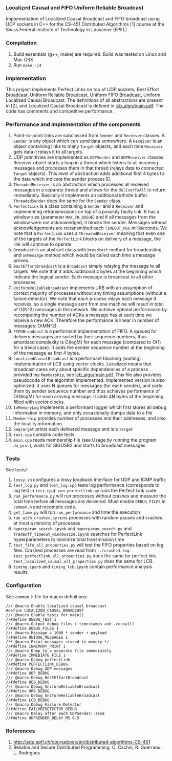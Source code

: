 ### Localized Causal and FIFO Uniform Reliable Broadcast
Implementation of Localized Causal Broadcast and FIFO broadcast using UDP sockets in C++ for the CS-451 Distributed Algorithms [1] course at the Swiss Federal Institute of Technology in Lausanne (EPFL)

### Compilation
1. Build essentials (g++, make) are required. Build was tested on Linux and Mac OSX
2. Run `make -j4`

### Implementation
This project implements Perfect Links on top of UDP sockets, Best Effort Broadcast, Uniform Reliable Broadcast, Uniform FIFO Broadcast, Uniform Localized Causal Broadcast. The definitions of all abstractions are present in [2], and Localized Causal Broadcast is defined in <a href="https://github.com/sergeivolodin/LocalizedCausalBroadcast/blob/master/lcb_algo/main.pdf">lcb_algo/main.pdf</a>. The code has comments and competitive performance.

### Performance and implementation of the components
1. Point-to-point links are subclassed from `Sender` and `Receiver` classes. A `Sender` is any object which can send data somewhere. A `Receiver` is an object containing links to many `Target` objects, and each time `Receiver` gets data it relays it to all targets.
2. UDP primitivies are implemented as `UDPSender` and `UDPReceiver` classes. Receiver object starts a loop in a thread which listens to all incoming messages and processes them in that thread (relays data to connected `Target` objects). This level of abstraction adds additional first 4 bytes to the data which indicate the sender process ID.
3. `ThreadedReceiver` is an abstraction which processes all received messages in a separate thread and allows for the `deliverToAll` to return immediately. Basically it implements an additional infinite buffer. `ThreadedSender` does the same for the `Sender` class.
4. `PerfectLink` is a class containing a `Sender` and a `Receiver` and implementing retransmissions on top of a possibly faulty link. It has a window size (parameter `MAX_IN_QUEUE`) and if all messages from the window were not acknowledged, it blocks the sender. Messages without acknowledgements are retransmitted each `TIMEOUT_MSG` milliseconds. We note that a `PerfectLink` uses a `ThreadedReceiver` meaning that even one of the targets of the `PerfectLink` blocks on delivery of a message, the link will continue to operate
5. `Broadcast` is an abstract class with `broadcast` method for broadcasting and `onMessage` method which would be called each time a message arrives.
6. `BestEffortBroadcast` is a `Broadcast` simply relaying the message to all targets. We note that it adds additional 4 bytes at the beginning which indicate the logical sender. Each message is broadcast to all other processes.
7. `UniformReliableBroadcast` implements URB with an assumption of correct majority of processes without any timing assumptions (without a failure detector). We note that each process relays each message it receives, so a single message sent from one machine will result in total of O(N^2) messages in the network. We achieve optimal performance by recomputing the number of ACKs a message has at each time we receive a new ACK. Therefore the performance is linear in number of messages: O(MN^2)
8. `FIFOBroadcast` is a performant implementation of FIFO. A queued for delivery messages are sorted by their sequence numbers, thus amortized complexity is O(logM) for each message (compared to O(1) for a trivial case). It adds the sender sequence number at the beginning of the message as first 4 bytes.
9. `LocalizedCausalBroadcast` is a performant blocking (waiting) implementation of LCB using vector clocks. Localized means that broadcast cares only about specific dependencies of a process provided my `Membership`, see <a href="https://github.com/sergeivolodin/LocalizedCausalBroadcast/blob/master/lcb_algo/main.pdf">lcb_algo/main.pdf</a>. This file also provides pseudocode of the algorithm implemented. Implemented version is also optimized: it uses N queues for messages (for each sender), and sorts them by sender sequence number and thus achieves performance of O(NlogM) for each arriving message. It adds 4N bytes at the beginning filled with vector clocks.
10. `InMemoryLog` implements a performant logger which first stores all debug information in memory, and only occasionally dumps data to a file
11. `Membership` provides number of processes and their addresses, and also the locality information.
12. `SeqTarget` prints each delivered message and is a `Target`
13. `test.cpp` contains code tests
14. `main.cpp` reads membership file (see Usage by running the program `da_proc`), waits for SIGUSR2 and starts to broadcast messages.

### Tests
See tests/
1. `lossy.sh` configures a lossy loopback interface for UDP and ICMP traffic
2. `test_log.py` and `test_log.cpp` tests log performance (corresponds to log test in `test.cpp`). `run_perfectlink.py` runs the Perfect Link code
3. `run_performance.py` will run processes without crashes and measure the total time before all messages are delivered. Must enable `DEBUG_FILES` in `common.h` and recompile code.
4. `get_time.py` will run `run_performance` and time the execution
5. `run_with_crashes.py` runs processes with random pauses and crashes at most a minority of processes
6. `hyperparam_search.ipynb` and `hyperparam_search.py` and `tradeoff_timeout_windowsize.ipynb` searches for PerfectLink hyperparameters to minimize total transmission time
7. `test_fifo_all_properties.py` will test the FIFO properties based on log files. Crashed processes are read from `../crashed.log`. `test_perfectlink_all_properties.py` does the same for perfect link. `test_localized_causal_all_properties.py` does the same for LCB.
8. `timing.ipynb` and `timing_lcb.ipynb` contain performance analysis results

### Configuration
See `common.h` file for macro definitions:
```
/// @macro Enable localized causal broadcast
#define LOCALIZED_CAUSAL_BROADCAST
/// @macro Enable tests for main()
//#define DEBUG_TEST 1
/// @macro Output debug files (.timestamps and .recvall)
//#define DEBUG_FILES 1
/// @macro Message = 1000 * sender + payload
//#define UNIQUE_MESSAGES 1
/** @macro Print messages stored in memory */
//#define INMEMORY_PRINT 1
/// @macro Dump to a separate file immediately
//#define IMMEDIATE_FILE 1
/// @macro Debug perfectlink
//#define PERFECTLINK_DEBUG
/// @macro Debug UDP messages
//#define UDP_DEBUG
/// @macro Debug BestEffortBroadcast
//#define BEB_DEBUG
/// @macro Debug UniformReliableBroadcast
//#define URB_DEBUG
/// @macro Debug UniformReliableBroadcast
//#define LCB_DEBUG
/// @macro Debug Failure Detector
//#define FAILUREDETECTOR_DEBUG
/// @macro Delay after each UDPSender::send
//#define UDPSENDER_DELAY_MS 0.5
```

### References
1. http://edu.epfl.ch/coursebook/en/distributed-algorithms-CS-451
2. Reliable and Secure Distributed Programming. C. Cachin, R. Guerraoui, L. Rodrigues
